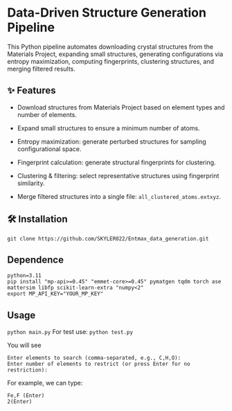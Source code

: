 #  Data-Driven Structure Generation Pipeline

This Python pipeline automates downloading crystal structures from the Materials Project, expanding small structures, generating configurations via entropy maximization, computing fingerprints, clustering structures, and merging filtered results.

## ✨ Features

- Download structures from Materials Project based on element types and number of elements.

- Expand small structures to ensure a minimum number of atoms.

- Entropy maximization: generate perturbed structures for sampling configurational space.

- Fingerprint calculation: generate structural fingerprints for clustering.

- Clustering & filtering: select representative structures using fingerprint similarity.

- Merge filtered structures into a single file: `all_clustered_atoms.extxyz`.

## 🛠️ Installation

```
git clone https://github.com/SKYLER022/Entmax_data_generation.git
```
## Dependence

```
python=3.11
pip install "mp-api>=0.45" "emmet-core>=0.45" pymatgen tqdm torch ase mattersim libfp scikit-learn-extra "numpy<2"
export MP_API_KEY="YOUR_MP_KEY"
```
## Usage

`python main.py`
For test use: `python test.py`

You will see
```
Enter elements to search (comma-separated, e.g., C,H,O):
Enter number of elements to restrict (or press Enter for no restriction):
```
For example, we can type:  
```
Fe,F (Enter)
2(Enter)
```







